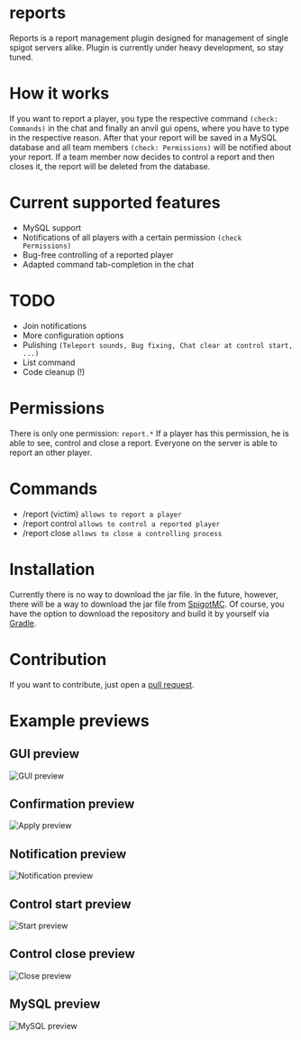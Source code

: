 # reports
Reports is a report management plugin designed for management of single spigot servers alike. Plugin is currently under heavy development, so stay tuned.

# How it works
If you want to report a player, you type the respective command `(check: Commands)` in the chat and finally an anvil gui opens, where you have to type in the respective reason. After that your report will be saved in a MySQL database and all team members `(check: Permissions)` will be notified about your report. If a team member now decides to control a report and then closes it, the report will be deleted from the database.

# Current supported features
- MySQL support
- Notifications of all players with a certain permission `(check Permissions)`
- Bug-free controlling of a reported player
- Adapted command tab-completion in the chat

# TODO
- Join notifications
- More configuration options
- Pulishing `(Teleport sounds, Bug fixing, Chat clear at control start, ...)`
- List command
- Code cleanup (!)

# Permissions
There is only one permission: `report.*`
If a player has this permission, he is able to see, control and close a report.
Everyone on the server is able to report an other player. 

# Commands
- /report (victim) `allows to report a player`
- /report control `allows to control a reported player`
- /report close `allows to close a controlling process`
  
# Installation
Currently there is no way to download the jar file.
In the future, however, there will be a way to download the jar file from [SpigotMC](https://www.spigotmc.org/).
Of course, you have the option to download the repository and build it by yourself via [Gradle](https://gradle.org/).

# Contribution
If you want to contribute, just open a [pull request](https://github.com/igorswieton/reports/pulls).

# Example previews

## GUI preview
![GUI preview](https://i.ibb.co/gM5MHHP/gui-example.png)

## Confirmation preview
![Apply preview](https://i.ibb.co/T8fBD85/apply-example.png)

## Notification preview
![Notification preview](https://i.ibb.co/48QLLYF/notification-example.png)

## Control start preview
![Start preview](https://i.ibb.co/grw83KP/start-example.png)

## Control close preview
![Close preview](https://i.ibb.co/FwLZBDZ/close-example.png)

## MySQL preview
![MySQL preview](https://i.ibb.co/H26z6b2/mysql.png)
